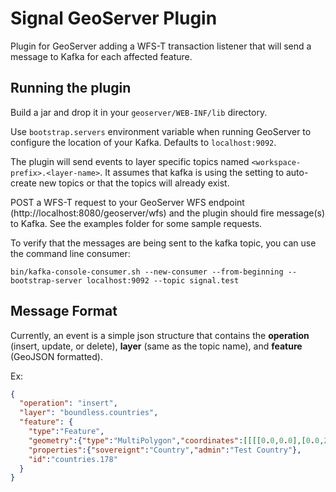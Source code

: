 # Signal GeoServer Plugin

Plugin for GeoServer adding a WFS-T transaction listener that will send a message to Kafka for each affected feature.

## Running the plugin
Build a jar and drop it in your `geoserver/WEB-INF/lib` directory.

Use `bootstrap.servers` environment variable when running GeoServer to configure the location of your Kafka. Defaults to `localhost:9092`.

The plugin will send events to layer specific topics named `<workspace-prefix>.<layer-name>`. It assumes that kafka is using the setting to auto-create new topics or that the topics will already exist.

POST a WFS-T request to your GeoServer WFS endpoint (http://localhost:8080/geoserver/wfs) and the plugin should fire message(s) to Kafka. See the examples folder for some sample requests.

To verify that the messages are being sent to the kafka topic, you can use the command line consumer:
```
bin/kafka-console-consumer.sh --new-consumer --from-beginning --bootstrap-server localhost:9092 --topic signal.test
```

## Message Format
Currently, an event is a simple json structure that contains the **operation** (insert, update, or delete), **layer** (same as the topic name), and **feature** (GeoJSON formatted).

Ex:
```json
{
  "operation": "insert",
  "layer": "boundless.countries",
  "feature": {
    "type":"Feature",
    "geometry":{"type":"MultiPolygon","coordinates":[[[[0.0,0.0],[0.0,20],[-20,20],[-20,0.0],[0.0,0.0]]]]},
    "properties":{"sovereignt":"Country","admin":"Test Country"},
    "id":"countries.178"
  }
}
```
